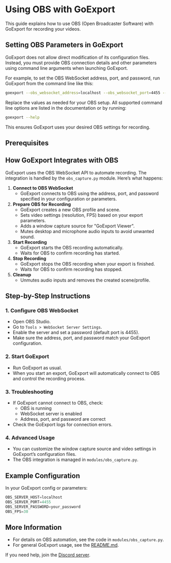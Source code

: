 # Using OBS with GoExport

This guide explains how to use OBS (Open Broadcaster Software) with GoExport for recording your videos.

## Setting OBS Parameters in GoExport

GoExport does not allow direct modification of its configuration files. Instead, you must provide OBS connection details and other parameters using command line arguments when launching GoExport.

For example, to set the OBS WebSocket address, port, and password, run GoExport from the command line like this:

```bash
goexport --obs_websocket_address=localhost --obs_websocket_port=4455 --obs_websocket_password=your_password --obs_fps=30
```

Replace the values as needed for your OBS setup. All supported command line options are listed in the documentation or by running:

```bash
goexport --help
```

This ensures GoExport uses your desired OBS settings for recording.

## Prerequisites

## How GoExport Integrates with OBS

GoExport uses the OBS WebSocket API to automate recording. The integration is handled by the `obs_capture.py` module. Here’s what happens:

1. **Connect to OBS WebSocket**
   - GoExport connects to OBS using the address, port, and password specified in your configuration or parameters.
2. **Prepare OBS for Recording**
   - GoExport creates a new OBS profile and scene.
   - Sets video settings (resolution, FPS) based on your export parameters.
   - Adds a window capture source for "GoExport Viewer".
   - Mutes desktop and microphone audio inputs to avoid unwanted sound.
3. **Start Recording**
   - GoExport starts the OBS recording automatically.
   - Waits for OBS to confirm recording has started.
4. **Stop Recording**
   - GoExport stops the OBS recording when your export is finished.
   - Waits for OBS to confirm recording has stopped.
5. **Cleanup**
   - Unmutes audio inputs and removes the created scene/profile.

## Step-by-Step Instructions

### 1. Configure OBS WebSocket

- Open OBS Studio.
- Go to `Tools > WebSocket Server Settings`.
- Enable the server and set a password (default port is 4455).
- Make sure the address, port, and password match your GoExport configuration.

### 2. Start GoExport

- Run GoExport as usual.
- When you start an export, GoExport will automatically connect to OBS and control the recording process.

### 3. Troubleshooting

- If GoExport cannot connect to OBS, check:
  - OBS is running
  - WebSocket server is enabled
  - Address, port, and password are correct
- Check the GoExport logs for connection errors.

### 4. Advanced Usage

- You can customize the window capture source and video settings in GoExport’s configuration files.
- The OBS integration is managed in `modules/obs_capture.py`.

## Example Configuration

In your GoExport config or parameters:

```python
OBS_SERVER_HOST=localhost
OBS_SERVER_PORT=4455
OBS_SERVER_PASSWORD=your_password
OBS_FPS=30
```

## More Information

- For details on OBS automation, see the code in `modules/obs_capture.py`.
- For general GoExport usage, see the [README.md](README.md).

If you need help, join the [Discord server](https://discord.gg/ejwJYtQDrS).
